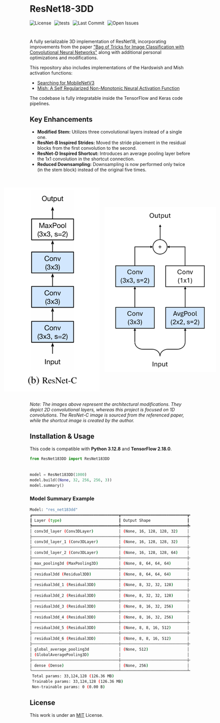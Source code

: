 # ResNet18-3DD
<div style="display: flex; gap: 10px; flex-wrap: wrap; margin-bottom: 10px;">
    <img src="https://img.shields.io/github/license/AliKHaliliT/ResNet18-3DD" alt="License">
    <img src="https://github.com/AliKHaliliT/ResNet18-3DD/actions/workflows/tests.yml/badge.svg" alt="tests">
    <img src="https://img.shields.io/github/last-commit/AliKHaliliT/ResNet18-3DD" alt="Last Commit">
    <img src="https://img.shields.io/github/issues/AliKHaliliT/ResNet18-3DD" alt="Open Issues">
</div>
<br/>

A fully serializable 3D implementation of ResNet18, incorporating improvements from the paper ["Bag of Tricks for Image Classification with Convolutional Neural Networks"](https://arxiv.org/abs/1812.01187) along with additional personal optimizations and modifications.

This repository also includes implementations of the Hardswish and Mish activation functions:

- [Searching for MobileNetV3](https://arxiv.org/abs/1905.02244)
- [Mish: A Self Regularized Non-Monotonic Neural Activation Function](https://arxiv.org/abs/1908.08681)

The codebase is fully integratable inside the TensorFlow and Keras code pipelines.

## Key Enhancements
- **Modified Stem:** Utilizes three convolutional layers instead of a single one.
- **ResNet-B Inspired Strides:** Moved the stride placement in the residual blocks from the first convolution to the second.
- **ResNet-D Inspired Shortcut:** Introduces an average pooling layer before the 1x1 convolution in the shortcut connection.
- **Reduced Downsampling:** Downsampling is now performed only twice (in the stem block) instead of the original five times.

<br/>
<br/>
<div align="center" style="display: flex; justify-content: center; align-items: center;">
    <img src="util_resources/readme/resnet_c.png" alt="ResNet-C image from the paper" style="width:300px; height:auto; margin-right: 16px;">
    <img src="util_resources/readme/shortcut.png" alt="Shortcut image by author" style="width:350px; height:auto;">
</div>
<br/>

*Note: The images above represent the architectural modifications. They depict 2D convolutional layers, whereas this project is focused on 1D convolutions. The ResNet-C image is sourced from the referenced paper, while the shortcut image is created by the author.*

## Installation & Usage
This code is compatible with **Python 3.12.8** and **TensorFlow 2.18.0**.

```python
from ResNet183DD import ResNet183DD


model = ResNet183DD(1000)
model.build((None, 32, 256, 256, 3))
model.summary()
```

### Model Summary Example
```bash
Model: "res_net183dd"
┏━━━━━━━━━━━━━━━━━━━━━━━━━━━━━━━━━━━━━━┳━━━━━━━━━━━━━━━━━━━━━━━━━━━━━┳━━━━━━━━━━━━━━━━━┓
┃ Layer (type)                         ┃ Output Shape                ┃         Param # ┃
┡━━━━━━━━━━━━━━━━━━━━━━━━━━━━━━━━━━━━━━╇━━━━━━━━━━━━━━━━━━━━━━━━━━━━━╇━━━━━━━━━━━━━━━━━┩
│ conv3d_layer (Conv3DLayer)           │ (None, 16, 128, 128, 32)    │           2,592 │
├──────────────────────────────────────┼─────────────────────────────┼─────────────────┤
│ conv3d_layer_1 (Conv3DLayer)         │ (None, 16, 128, 128, 32)    │          27,648 │
├──────────────────────────────────────┼─────────────────────────────┼─────────────────┤
│ conv3d_layer_2 (Conv3DLayer)         │ (None, 16, 128, 128, 64)    │          55,296 │
├──────────────────────────────────────┼─────────────────────────────┼─────────────────┤
│ max_pooling3d (MaxPooling3D)         │ (None, 8, 64, 64, 64)       │               0 │
├──────────────────────────────────────┼─────────────────────────────┼─────────────────┤
│ residual3dd (Residual3DD)            │ (None, 8, 64, 64, 64)       │         221,184 │
├──────────────────────────────────────┼─────────────────────────────┼─────────────────┤
│ residual3dd_1 (Residual3DD)          │ (None, 8, 32, 32, 128)      │         671,744 │
├──────────────────────────────────────┼─────────────────────────────┼─────────────────┤
│ residual3dd_2 (Residual3DD)          │ (None, 8, 32, 32, 128)      │         884,736 │
├──────────────────────────────────────┼─────────────────────────────┼─────────────────┤
│ residual3dd_3 (Residual3DD)          │ (None, 8, 16, 32, 256)      │       2,686,976 │
├──────────────────────────────────────┼─────────────────────────────┼─────────────────┤
│ residual3dd_4 (Residual3DD)          │ (None, 8, 16, 32, 256)      │       3,538,944 │
├──────────────────────────────────────┼─────────────────────────────┼─────────────────┤
│ residual3dd_5 (Residual3DD)          │ (None, 8, 8, 16, 512)       │      10,747,904 │
├──────────────────────────────────────┼─────────────────────────────┼─────────────────┤
│ residual3dd_6 (Residual3DD)          │ (None, 8, 8, 16, 512)       │      14,155,776 │
├──────────────────────────────────────┼─────────────────────────────┼─────────────────┤
│ global_average_pooling3d             │ (None, 512)                 │               0 │
│ (GlobalAveragePooling3D)             │                             │                 │
├──────────────────────────────────────┼─────────────────────────────┼─────────────────┤
│ dense (Dense)                        │ (None, 256)                 │         131,328 │
└──────────────────────────────────────┴─────────────────────────────┴─────────────────┘
 Total params: 33,124,128 (126.36 MB)
 Trainable params: 33,124,128 (126.36 MB)
 Non-trainable params: 0 (0.00 B)
```

## License
This work is under an [MIT](https://choosealicense.com/licenses/mit/) License.